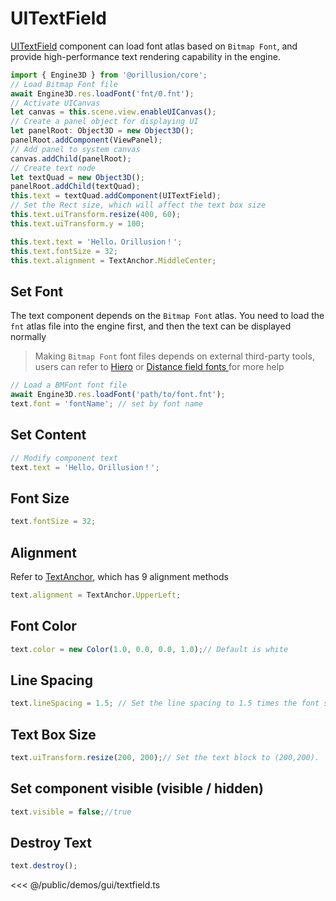# UITextField

[UITextField](/api/classes/UITextField.md) component can load font atlas based on `Bitmap Font`, and provide high-performance text rendering capability in the engine.

```ts
import { Engine3D } from '@orillusion/core';
// Load Bitmap Font file
await Engine3D.res.loadFont('fnt/0.fnt');
// Activate UICanvas
let canvas = this.scene.view.enableUICanvas();
// Create a panel object for displaying UI
let panelRoot: Object3D = new Object3D();
panelRoot.addComponent(ViewPanel);
// Add panel to system canvas
canvas.addChild(panelRoot);
// Create text node
let textQuad = new Object3D();
panelRoot.addChild(textQuad);
this.text = textQuad.addComponent(UITextField);
// Set the Rect size, which will affect the text box size
this.text.uiTransform.resize(400, 60);
this.text.uiTransform.y = 100;

this.text.text = 'Hello，Orillusion！';
this.text.fontSize = 32;
this.text.alignment = TextAnchor.MiddleCenter;
```

## Set Font
The text component depends on the `Bitmap Font` atlas. You need to load the `fnt` atlas file into the engine first, and then the text can be displayed normally
> Making `Bitmap Font` font files depends on external third-party tools, users can refer to [Hiero](https://libgdx.com/wiki/tools/hiero) or [Distance field fonts
](https://libgdx.com/wiki/graphics/2d/fonts/distance-field-fonts) for more help
```ts
// Load a BMFont font file
await Engine3D.res.loadFont('path/to/font.fnt');
text.font = 'fontName'; // set by font name
```

## Set Content
```ts
// Modify component text
text.text = 'Hello，Orillusion！';
```

## Font Size
```ts
text.fontSize = 32;
```

## Alignment
Refer to [TextAnchor](/api/enums/TextAnchor.md), which has 9 alignment methods
```ts
text.alignment = TextAnchor.UpperLeft;
```

## Font Color
```ts
text.color = new Color(1.0, 0.0, 0.0, 1.0);// Default is white
```

## Line Spacing
```ts
text.lineSpacing = 1.5; // Set the line spacing to 1.5 times the font size.
```

## Text Box Size
```ts
text.uiTransform.resize(200, 200);// Set the text block to (200,200).
```

## Set component visible (visible / hidden)
```ts
text.visible = false;//true
```

## Destroy Text
```ts
text.destroy();
```

<Demo :height="500" src="/demos/gui/textfield.ts"></Demo>

<<< @/public/demos/gui/textfield.ts